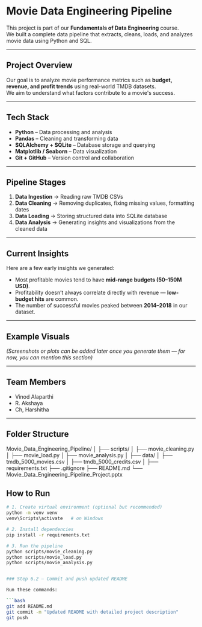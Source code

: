 # Movie Data Engineering Pipeline

This project is part of our **Fundamentals of Data Engineering** course.  
We built a complete data pipeline that extracts, cleans, loads, and analyzes movie data using Python and SQL.

---

## Project Overview

Our goal is to analyze movie performance metrics such as **budget, revenue, and profit trends** using real-world TMDB datasets.  
We aim to understand what factors contribute to a movie's success.

---

## Tech Stack

- **Python** – Data processing and analysis  
- **Pandas** – Cleaning and transforming data  
- **SQLAlchemy + SQLite** – Database storage and querying  
- **Matplotlib / Seaborn** – Data visualization  
- **Git + GitHub** – Version control and collaboration  

---

## Pipeline Stages

1. **Data Ingestion** → Reading raw TMDB CSVs  
2. **Data Cleaning** → Removing duplicates, fixing missing values, formatting dates  
3. **Data Loading** → Storing structured data into SQLite database  
4. **Data Analysis** → Generating insights and visualizations from the cleaned data  

---

## Current Insights

Here are a few early insights we generated:
- Most profitable movies tend to have **mid-range budgets (50–150M USD)**.  
- Profitability doesn’t always correlate directly with revenue — **low-budget hits** are common.  
- The number of successful movies peaked between **2014–2018** in our dataset.

---

## Example Visuals

*(Screenshots or plots can be added later once you generate them — for now, you can mention this section)*

---

##  Team Members

- Vinod Alaparthi  
- R. Akshaya
- Ch, Harshitha

---

## Folder Structure

Movie_Data_Engineering_Pipeline/
│
├── scripts/
│ ├── movie_cleaning.py
│ ├── movie_load.py
│ ├── movie_analysis.py
│
├── data/
│ ├── tmdb_5000_movies.csv
│ ├── tmdb_5000_credits.csv
│
├── requirements.txt
├── .gitignore
├── README.md
└── Movie_Data_Engineering_Pipeline_Project.pptx


## How to Run

```bash
# 1. Create virtual environment (optional but recommended)
python -m venv venv
venv\Scripts\activate   # on Windows

# 2. Install dependencies
pip install -r requirements.txt

# 3. Run the pipeline
python scripts/movie_cleaning.py
python scripts/movie_load.py
python scripts/movie_analysis.py


### Step 6.2 — Commit and push updated README

Run these commands:

```bash
git add README.md
git commit -m "Updated README with detailed project description"
git push

